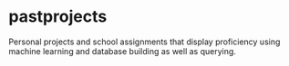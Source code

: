 # pastprojects
Personal projects and school assignments that display proficiency using machine learning and database building as well as querying.
